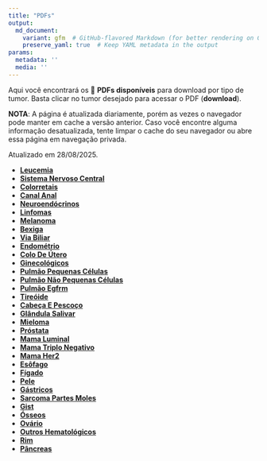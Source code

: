 ```yaml
---
title: "PDFs"
output: 
  md_document:
    variant: gfm  # GitHub-flavored Markdown (for better rendering on GitHub)
    preserve_yaml: true  # Keep YAML metadata in the output
params:
  metadata: ''
  media: ''
---
```


<script async src="https://scripts.simpleanalyticscdn.com/latest.js"></script>

Aqui você encontrará os 📝 **PDFs disponíveis** para download por tipo
de tumor. Basta clicar no tumor desejado para acessar o PDF
(**download**).

**NOTA**: A página é atualizada diariamente, porém as vezes o navegador
pode manter em cache a versão anterior. Caso você encontre alguma
informação desatualizada, tente limpar o cache do seu navegador ou abre
essa página em navegação privada.

Atualizado em 28/08/2025.

- [**Leucemia**](https://coeoralmeds-e768.restdb.io/media/68afeb51f63b80480025b63e?download=true)
- [**Sistema Nervoso
  Central**](https://coeoralmeds-e768.restdb.io/media/68afeb52f63b80480025b63f?download=true)
- [**Colorretais**](https://coeoralmeds-e768.restdb.io/media/68afeb55f63b80480025b641?download=true)
- [**Canal
  Anal**](https://coeoralmeds-e768.restdb.io/media/68afeb56f63b80480025b642?download=true)
- [**Neuroendócrinos**](https://coeoralmeds-e768.restdb.io/media/68afeb57f63b80480025b644?download=true)
- [**Linfomas**](https://coeoralmeds-e768.restdb.io/media/68afeb58f63b80480025b646?download=true)
- [**Melanoma**](https://coeoralmeds-e768.restdb.io/media/68afeb59f63b80480025b648?download=true)
- [**Bexiga**](https://coeoralmeds-e768.restdb.io/media/68afeb5bf63b80480025b64a?download=true)
- [**Via
  Biliar**](https://coeoralmeds-e768.restdb.io/media/68afeb5cf63b80480025b64c?download=true)
- [**Endométrio**](https://coeoralmeds-e768.restdb.io/media/68afeb5df63b80480025b64f?download=true)
- [**Colo De
  Útero**](https://coeoralmeds-e768.restdb.io/media/68afeb5ef63b80480025b650?download=true)
- [**Ginecológicos**](https://coeoralmeds-e768.restdb.io/media/68afeb60f63b80480025b652?download=true)
- [**Pulmão Pequenas
  Células**](https://coeoralmeds-e768.restdb.io/media/68afeb61f63b80480025b654?download=true)
- [**Pulmão Não Pequenas
  Células**](https://coeoralmeds-e768.restdb.io/media/68afeb62f63b80480025b657?download=true)
- [**Pulmão
  Egfrm**](https://coeoralmeds-e768.restdb.io/media/68afeb64f63b80480025b659?download=true)
- [**Tireóide**](https://coeoralmeds-e768.restdb.io/media/68afeb66f63b80480025b65d?download=true)
- [**Cabeça E
  Pescoço**](https://coeoralmeds-e768.restdb.io/media/68afeb67f63b80480025b65e?download=true)
- [**Glândula
  Salivar**](https://coeoralmeds-e768.restdb.io/media/68afeb69f63b80480025b661?download=true)
- [**Mieloma**](https://coeoralmeds-e768.restdb.io/media/68afeb6af63b80480025b662?download=true)
- [**Próstata**](https://coeoralmeds-e768.restdb.io/media/68afeb6bf63b80480025b664?download=true)
- [**Mama
  Luminal**](https://coeoralmeds-e768.restdb.io/media/68afeb6df63b80480025b668?download=true)
- [**Mama Triplo
  Negativo**](https://coeoralmeds-e768.restdb.io/media/68afeb6ef63b80480025b66a?download=true)
- [**Mama
  Her2**](https://coeoralmeds-e768.restdb.io/media/68afeb70f63b80480025b66d?download=true)
- [**Esôfago**](https://coeoralmeds-e768.restdb.io/media/68afeb71f63b80480025b66f?download=true)
- [**Fígado**](https://coeoralmeds-e768.restdb.io/media/68afeb72f63b80480025b671?download=true)
- [**Pele**](https://coeoralmeds-e768.restdb.io/media/68afeb73f63b80480025b673?download=true)
- [**Gástricos**](https://coeoralmeds-e768.restdb.io/media/68afeb75f63b80480025b678?download=true)
- [**Sarcoma Partes
  Moles**](https://coeoralmeds-e768.restdb.io/media/68afeb76f63b80480025b67a?download=true)
- [**Gist**](https://coeoralmeds-e768.restdb.io/media/68afeb77f63b80480025b67c?download=true)
- [**Ósseos**](https://coeoralmeds-e768.restdb.io/media/68afeb78f63b80480025b67e?download=true)
- [**Ovário**](https://coeoralmeds-e768.restdb.io/media/68afeb79f63b80480025b680?download=true)
- [**Outros
  Hematológicos**](https://coeoralmeds-e768.restdb.io/media/68afeb7bf63b80480025b682?download=true)
- [**Rim**](https://coeoralmeds-e768.restdb.io/media/68afeb7cf63b80480025b684?download=true)
- [**Pâncreas**](https://coeoralmeds-e768.restdb.io/media/68afeb7df63b80480025b686?download=true)
